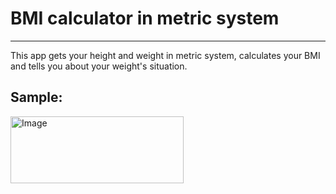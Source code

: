 # BMI calculator in metric system
---
This app gets your height and weight in metric system, calculates your BMI and tells you about your weight's situation.


## Sample:

<img width="277" height="107" alt="Image" src="https://github.com/user-attachments/assets/2b3262b4-c803-494e-8555-ae38c3f7605d" />
